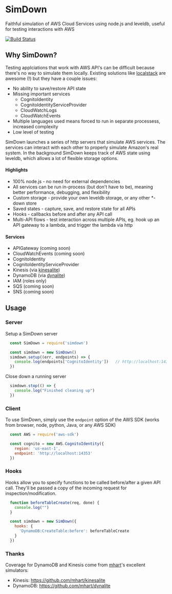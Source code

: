 # SimDown

Faithful simulation of AWS Cloud Services using node.js and leveldb, useful for testing interactions with AWS

[![Build Status](https://travis-ci.org/stackdown/simdown.svg?branch=master)](https://travis-ci.org/stackdown/simdown)

## Why SimDown?

Testing applciations that work with AWS API's can be difficult because there's no way to simulate them locally. Existing solutions like [localstack](https://github.com/localstack/localstack) are awesome (!) but they have a couple issues:

- No ability to save/restore API state
- Missing important services
  - CognitoIdentity
  - CognitoIdentityServiceProvider
  - CloudWatchLogs
  - CloudWatchEvents
- Multiple languages used means forced to run in separate processess, increased complexity
- Low level of testing

SimDown launches a series of http servers that simulate AWS services. The services can interact with each other to properly simulate Amazon's real system. In the background SimDown keeps track of AWS state using leveldb, which allows a lot of flexible storage options.

#### Highlights

- 100% node.js - no need for external dependencies
- All services can be run in-process (but don't have to be), meaning better performance, debugging, and flexibility
- Custom storage - provide your own leveldb storage, or any other *-down store
- Saved states - capture, save, and restore state for all APIs
- Hooks - callbacks before and after any API call
- Multi-API flows - test interaction across multiple APIs, eg. hook up an API gateway to a lambda, and trigger the lambda via http

#### Services
    
- APIGateway (coming soon)
- CloudWatchEvents (coming soon)
- CognitoIdentity
- CognitoIdentityServiceProvider
- Kinesis (via [kinesalite](https://github.com/mhart/kinesalite))
- DynamoDB (via [dynalite](https://github.com/mhart/dynalite))
- IAM (roles only)
- SQS (coming soon)
- SNS (coming soon)

## Usage

### Server

Setup a SimDown server

```JavaScript
  const SimDown = require('simdown')

  const simdown = new SimDown()
  simdown.setup((err, endpoints) => {
    console.log(endpoints['CognitoIdentity'])   // http://localhost:14353
  })
```

Close down a running server

```JavaScript
  simdown.stop(() => {
    console.log("Finished cleaning up")
  })
```

### Client

To use SimDown, simply use the `endpoint` option of the AWS SDK (works from browser, node, python, Java, or any AWS SDK)

```JavaScript
  const AWS = require('aws-sdk')

  const cognito = new AWS.CognitoIdentity({
    region: 'us-east-1',
    endpoint: 'http://localhost:14353'
  })
```

### Hooks

Hooks allow you to specify functions to be called before/after a given API call. They'll be passed a copy of the incoming request for inspection/modification.

```JavaScript
  function beforeTableCreate(req, done) {
    console.log("")
  }

  const simdown = new SimDown({
    hooks: {
      'DynamoDB:CreateTable:before': beforeTableCreate
    }
  })
```

### Thanks

Coverage for DynamoDB and Kinesis come from [mhart](https://github.com/mhart)'s excellent simulators:

- Kinesis: https://github.com/mhart/kinesalite
- DynamoDB: https://github.com/mhart/dynalite
